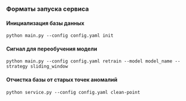### Форматы запуска сервиса

#### Инициализация базы данных
```
python main.py --config config.yaml init
```

#### Сигнал для переобучения модели
```
python main.py --config config.yaml retrain --model model_name --strategy sliding_window
```

#### Отчистка базы от старых точек аномалий 
```
python service.py --config config.yaml clean-point
```